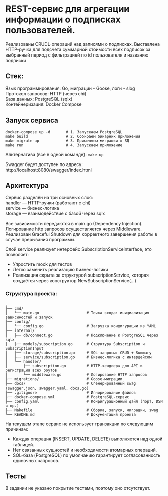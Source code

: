 # REST-сервис для агрегации информации о подписках пользователей.
Реализованы CRUDL-операций над записями о подписках. Выставлена HTTP-ручка для подсчета суммарной стоимости всех подписок за выбранный период с фильтрацией по id пользователя и названию подписки  
  
## Стек:
Язык программирования: Go, миграции - Goose, логи - slog  
Протокол запросов: HTTP (через chi)  
База данных: PostgreSQL (sqlx)  
Контейнеризация: Docker Compose  
  
## Запуск сервиса
```
docker-compose up -d       # 1. Запускаем PostgreSQL  
make build                 # 2. Собираем бинарник приложения  
make migrate-up            # 3. Применяем миграции к БД  
make run                   # 4. Запускаем приложение  
```  

Альтернатива (все в одной команде): ```make up```

  
Swagger будет доступен по адресу:  
http://localhost:8080/swagger/index.html  


## Архитектура
Сервис разделён на три основных слоя:  
handler — HTTP-ручки (работают с chi)  
service — бизнес-логика  
storage — взаимодействие с базой через sqlx  

Все зависимости передаются в main.go (Dependency Injection).  
Логирование http запросов осуществляется через Middleware.  
Реализован Graceful Shutdown для корректного завершения работы в случае прерывания программы.  

Слой service реализует интерфейс SubscriptionServiceInterface, это позволяет:
- Упростить mock для тестов  
- Легко заменить реализацию бизнес-логики  
- Реализация скрыта за структурой subscriptionService, которая создаётся через конструктор NewSubscriptionService(...) 

### Структура проекта:
```
.  
├── cmd/  
│   └── main.go                     # Точка входа: инициализация зависимостей и запуск  
├── config/  
│   └── config.go                   # Загрузка конфигурации из YAML  
├── internal/  
│   ├── db/connect.go               # Подключение к PostgreSQL через sqlx  
│   ├── models/subscription.go      # Структуры Subscription и SubscriptionInput  
│   ├── storage/subscription.go     # SQL-запросы: CRUD + Summary  
│   ├── service/subscription.go     # Бизнес-логика с интерфейсом  
│   └── handler/  
│       ├── subscription.go         # HTTP-хендлеры для API и регистрация всех роутов  
│       └── middleware.go           # Логирование HTTP запросов
├── migrations/                     # Goose-миграции  
├── docs/                           # Сгенерированный swag (swagger.json, swagger.yaml, docs.go)  
├── .gitignore                      # Игнорирование файлов  
├── docker-compose.yml              # PostgreSQL-сервис  
├── config.yaml                     # Конфигурационный файл (порт, DSN и пр.)  
├── Makefile                        # Сборка, запуск, миграции, swag  
└── README.md                       # Документация проекта  
```

На текущем этапе сервис не использует транзакции по следующим причинам:
- Каждая операция (INSERT, UPDATE, DELETE) выполняется над одной таблицей.  
- Нет связанных сущностей и необходимости атомарных операций.  
- SQL-база (PostgreSQL) по умолчанию гарантирует согласованность одиночных запросов.  

## Тесты
В задании не указано покрытие тестами, поэтому оно отсутствует.  